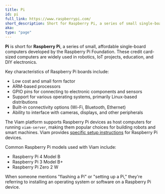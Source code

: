 ```yaml
---
title: Pi
id: pi
full_link: https://www.raspberrypi.com/
short_description: Short for Raspberry Pi, a series of small single-board computers developed by the Raspberry Pi Foundation.
aka:
type: "page"
---
```


**Pi** is short for **Raspberry Pi**, a series of small, affordable single-board computers developed by the Raspberry Pi Foundation. These credit card-sized computers are widely used in robotics, IoT projects, education, and DIY electronics.

Key characteristics of Raspberry Pi boards include:

- Low cost and small form factor
- ARM-based processors
- GPIO pins for connecting to electronic components and sensors
- Support for various operating systems, primarily Linux-based distributions
- Built-in connectivity options (Wi-Fi, Bluetooth, Ethernet)
- Ability to interface with cameras, displays, and other peripherals

The Viam platform supports Raspberry Pi devices as host computers for running `viam-server`, making them popular choices for building robots and smart machines. Viam provides [specific setup instructions](/operate/reference/prepare/rpi-setup/) for Raspberry Pi devices.

Common Raspberry Pi models used with Viam include:

- Raspberry Pi 4 Model B
- Raspberry Pi 3 Model B+
- Raspberry Pi Zero 2 W

When someone mentions "flashing a Pi" or "setting up a Pi," they're referring to installing an operating system or software on a Raspberry Pi device.